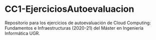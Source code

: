 # CC1-EjerciciosAutoevaluacion
Repositorio para los ejercicios de autoevaluación de Cloud Computing: Fundamentos e Infraestructuras (2020-21) del Máster en Ingeniería Informática UGR.
